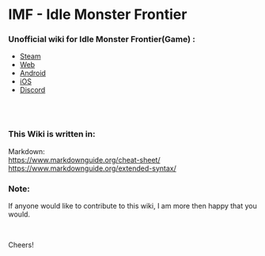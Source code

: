# IMF - Idle Monster Frontier
### Unofficial wiki for Idle Monster Frontier(Game) :
- [Steam](https://store.steampowered.com/app/1664060/Idle_Monster_Frontier/)
- [Web](https://www.kongregate.com/games/purple_pwny/idle-monster-frontier-dx)
- [Android](https://play.google.com/store/apps/details?id=org.ironhorsegames.idle_monster_frontier&hl=en_SG&gl=US)
- [iOS](https://apps.apple.com/us/app/idle-monster-frontier/id1523328443)
- [Discord](https://discord.com/invite/q9Prux2RBe)

<br>
<br>

### This Wiki is written in:<br>
Markdown:<br>
https://www.markdownguide.org/cheat-sheet/<br>
https://www.markdownguide.org/extended-syntax/

### Note: <br>
If anyone would like to contribute to this wiki, I am more then happy that you would.<br>

<br>

Cheers! 